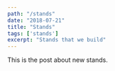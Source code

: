 ```yaml
---
path: "/stands"
date: "2018-07-21"
title: "Stands"
tags: ['stands']
excerpt: "Stands that we build"
---
```


This is the post about new stands.

